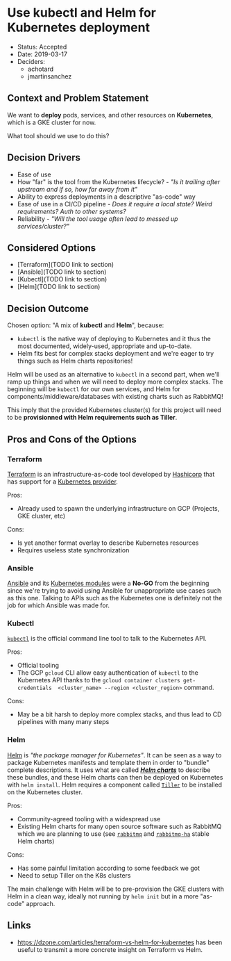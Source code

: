 # Use kubectl and Helm for Kubernetes deployment

- Status: Accepted
- Date: 2019-03-17
- Deciders:
    - achotard
    - jmartinsanchez

## Context and Problem Statement

We want to **deploy** pods, services, and other resources on **Kubernetes**,
which is a GKE cluster for now.

What tool should we use to do this?

## Decision Drivers

- Ease of use
- How "far" is the tool from the Kubernetes lifecycle? - _"Is it trailing
  after upstream and if so, how far away from it"_
- Ability to express deployments in a descriptive "as-code" way
- Ease of use in a CI/CD pipeline - _Does it require a local state? Weird
  requirements? Auth to other systems?_
- Reliability - _"Will the tool usage often lead to messed up
  services/cluster?"_

## Considered Options

- [Terraform](TODO link to section)
- [Ansible](TODO link to section)
- [Kubectl](TODO link to section)
- [Helm](TODO link to section)

## Decision Outcome

Chosen option: "A mix of **kubectl** and **Helm**", because:

- `kubectl` is the native way of deploying to Kubernetes and it thus the most
  documented, widely-used, appropriate and up-to-date.
- Helm fits best for complex stacks deployment and we're eager to try things
  such as Helm charts repositories!
  
Helm will be used as an alternative to `kubectl` in a second part, when we'll
ramp up things and when we will need to deploy more complex stacks. The
beginning will be `kubectl` for our own services, and Helm for
components/middleware/databases with existing charts such as RabbitMQ!

This imply that the provided Kubernetes cluster(s) for this project will need
to be **provisionned with Helm requirements such as Tiller**.

## Pros and Cons of the Options

### Terraform

[Terraform](https://www.terraform.io/) is an infrastructure-as-code tool
developed by [Hashicorp]() that has support for a [Kubernetes provider](TODO).

Pros:

- Already used to spawn the underlying infrastructure on GCP (Projects, GKE
  cluster,
  etc)

Cons:

- Is yet another format overlay to describe Kubernetes resources
- Requires useless state synchronization

### Ansible

[Ansible](https://www.ansible.com/) and its [Kubernetes modules](TODO) were a
**No-GO** from the beginning since we're trying to avoid using Ansible for
unappropriate use cases such as this one.  Talking to APIs such as the
Kubernetes one is definitely not the job for which Ansible was made for.

### Kubectl

[`kubectl`](https://kubernetes.io/docs/reference/kubectl/overview/) is the
official command line tool to talk to the Kubernetes API.

Pros:

- Official tooling
- The GCP `gcloud` CLI allow easy authentication of `kubectl` to the Kubernetes
  API thanks to the `gcloud container clusters get-credentials  <cluster_name>
  --region <cluster_region>` command.

Cons:

- May be a bit harsh to deploy more complex stacks, and thus lead to CD
  pipelines with many many steps

### Helm

[Helm](https://helm.sh/) is _"the package manager for Kubernetes"_. It can be
seen as a way to package Kubernetes manifests and template them in order to
"bundle" complete descriptions. It uses what are called [_**Helm
charts**_](https://helm.sh/docs/glossary/#chart) to describe these bundles, and
these Helm charts can then be deployed on Kubernetes with `helm install`. Helm
requires a component called [`Tiller`](https://helm.sh/docs/glossary/#tiller)
to be installed on the Kubernetes cluster.

Pros:

- Community-agreed tooling with a widespread use
- Existing Helm charts for many open source software such as RabbitMQ which we
  are planning to use (see [`rabbitmq`](TODO) and [`rabbitmq-ha`](TODO) stable
  Helm charts)

Cons:

- Has some painful limitation according to some feedback we got
- Need to setup Tiller on the K8s clusters

The main challenge with Helm will be to pre-provision the GKE clusters with
Helm in a clean way, ideally not running by `helm init` but in a more "as-code"
approach.

## Links

- <https://dzone.com/articles/terraform-vs-helm-for-kubernetes> has been useful
  to transmit a more concrete insight on Terraform vs Helm.

